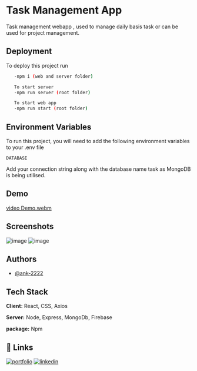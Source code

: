 
# Task Management App

Task management webapp , used to manage daily basis task or can be used for project management.



## Deployment

To deploy this project run

```bash
   -npm i (web and server folder)

   To start server 
   -npm run server (root folder)

   To start web app 
   -npm run start (root folder)
```


## Environment Variables

To run this project, you will need to add the following environment variables to your .env file

`DATABASE`

Add your connection string along with the database name task as MongoDB is being utilised.

## Demo

[video Demo.webm](https://github.com/ank-2222/Task-management-webapp/assets/76547947/b5896cee-75d8-485e-af0b-62aede618d38)



## Screenshots

![image](https://github.com/ank-2222/Task-management-webapp/assets/76547947/843f532a-2213-40f6-8f18-0019606bc598)
![image](https://github.com/ank-2222/Task-management-webapp/assets/76547947/b73e921b-330a-4039-9976-2b25570bbc65)



## Authors

- [@ank-2222](https://github.com/ank-2222)


## Tech Stack

**Client:** React, CSS, Axios

**Server:** Node, Express, MongoDb, Firebase

**package:** Npm
## 🔗 Links
[![portfolio](https://img.shields.io/badge/my_portfolio-000?style=for-the-badge&logo=ko-fi&logoColor=white)](https://ankitkumar.onrender.com/)
[![linkedin](https://img.shields.io/badge/linkedin-0A66C2?style=for-the-badge&logo=linkedin&logoColor=white)](https://www.linkedin.com/in/ankit-kumar-709b99162/)


